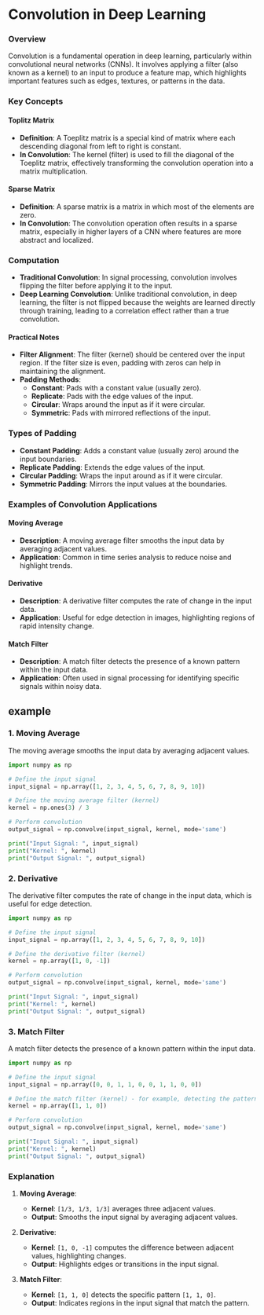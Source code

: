 # Convolution in Deep Learning

### Overview
Convolution is a fundamental operation in deep learning, particularly within convolutional neural networks (CNNs). It involves applying a filter (also known as a kernel) to an input to produce a feature map, which highlights important features such as edges, textures, or patterns in the data.

### Key Concepts

#### Toplitz Matrix
- **Definition**: A Toeplitz matrix is a special kind of matrix where each descending diagonal from left to right is constant.
- **In Convolution**: The kernel (filter) is used to fill the diagonal of the Toeplitz matrix, effectively transforming the convolution operation into a matrix multiplication.

#### Sparse Matrix
- **Definition**: A sparse matrix is a matrix in which most of the elements are zero.
- **In Convolution**: The convolution operation often results in a sparse matrix, especially in higher layers of a CNN where features are more abstract and localized.

### Computation

- **Traditional Convolution**: In signal processing, convolution involves flipping the filter before applying it to the input.
- **Deep Learning Convolution**: Unlike traditional convolution, in deep learning, the filter is not flipped because the weights are learned directly through training, leading to a correlation effect rather than a true convolution.

#### Practical Notes
- **Filter Alignment**: The filter (kernel) should be centered over the input region. If the filter size is even, padding with zeros can help in maintaining the alignment.
- **Padding Methods**:
  - **Constant**: Pads with a constant value (usually zero).
  - **Replicate**: Pads with the edge values of the input.
  - **Circular**: Wraps around the input as if it were circular.
  - **Symmetric**: Pads with mirrored reflections of the input.

### Types of Padding

- **Constant Padding**: Adds a constant value (usually zero) around the input boundaries.
- **Replicate Padding**: Extends the edge values of the input.
- **Circular Padding**: Wraps the input around as if it were circular.
- **Symmetric Padding**: Mirrors the input values at the boundaries.

### Examples of Convolution Applications

#### Moving Average
- **Description**: A moving average filter smooths the input data by averaging adjacent values.
- **Application**: Common in time series analysis to reduce noise and highlight trends.

#### Derivative
- **Description**: A derivative filter computes the rate of change in the input data.
- **Application**: Useful for edge detection in images, highlighting regions of rapid intensity change.

#### Match Filter
- **Description**: A match filter detects the presence of a known pattern within the input data.
- **Application**: Often used in signal processing for identifying specific signals within noisy data.


## example



### 1. Moving Average

The moving average smooths the input data by averaging adjacent values.

```python
import numpy as np

# Define the input signal
input_signal = np.array([1, 2, 3, 4, 5, 6, 7, 8, 9, 10])

# Define the moving average filter (kernel)
kernel = np.ones(3) / 3

# Perform convolution
output_signal = np.convolve(input_signal, kernel, mode='same')

print("Input Signal: ", input_signal)
print("Kernel: ", kernel)
print("Output Signal: ", output_signal)
```

### 2. Derivative

The derivative filter computes the rate of change in the input data, which is useful for edge detection.

```python
import numpy as np

# Define the input signal
input_signal = np.array([1, 2, 3, 4, 5, 6, 7, 8, 9, 10])

# Define the derivative filter (kernel)
kernel = np.array([1, 0, -1])

# Perform convolution
output_signal = np.convolve(input_signal, kernel, mode='same')

print("Input Signal: ", input_signal)
print("Kernel: ", kernel)
print("Output Signal: ", output_signal)
```

### 3. Match Filter

A match filter detects the presence of a known pattern within the input data.

```python
import numpy as np

# Define the input signal
input_signal = np.array([0, 0, 1, 1, 0, 0, 1, 1, 0, 0])

# Define the match filter (kernel) - for example, detecting the pattern [1, 1, 0]
kernel = np.array([1, 1, 0])

# Perform convolution
output_signal = np.convolve(input_signal, kernel, mode='same')

print("Input Signal: ", input_signal)
print("Kernel: ", kernel)
print("Output Signal: ", output_signal)
```

### Explanation

1. **Moving Average**:
    - **Kernel**: `[1/3, 1/3, 1/3]` averages three adjacent values.
    - **Output**: Smooths the input signal by averaging adjacent values.

2. **Derivative**:
    - **Kernel**: `[1, 0, -1]` computes the difference between adjacent values, highlighting changes.
    - **Output**: Highlights edges or transitions in the input signal.

3. **Match Filter**:
    - **Kernel**: `[1, 1, 0]` detects the specific pattern `[1, 1, 0]`.
    - **Output**: Indicates regions in the input signal that match the pattern.

